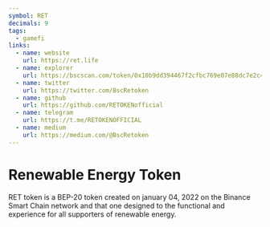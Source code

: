 ```yaml
---
symbol: RET
decimals: 9
tags:
  - gamefi
links:
  - name: website
    url: https://ret.life
  - name: explorer
    url: https://bscscan.com/token/0x10b9dd394467f2cfbc769e07e88dc7e2c41b0965
  - name: twitter
    url: https://twitter.com/BscRetoken
  - name: github
    url: https://github.com/RETOKENofficial
  - name: telegram
    url: https://t.me/RETOKENOFFICIAL
  - name: medium
    url: https://medium.com/@BscRetoken
---
```


# Renewable Energy Token

RET token is a BEP-20 token created on january 04, 2022 on the Binance Smart Chain network and that one designed to the functional and experience for all supporters of renewable energy.
